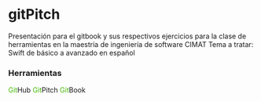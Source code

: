 # gitPitch
Presentación para el gitbook y sus respectivos ejercicios para la clase de herramientas en la maestría de ingeniería de software CIMAT
Tema a tratar:
Swift de básico a avanzado en español

### Herramientas
<span style="color:#47BA04">Git</span>Hub
<span style="color:#47BA04">Git</span>Pitch
<span style="color:#47BA04">Git</span>Book
